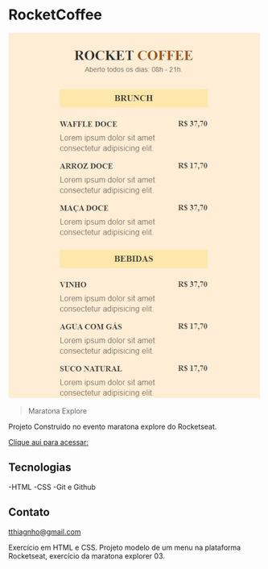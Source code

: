 # RocketCoffee

![preview](img/rocketseat.jpg)

> Maratona Explore

Projeto Construido no evento maratona explore do Rocketseat.

[Clique aui para acessar:](https://thiago-santos-sousa.github.io/RocketCoffee/)

## 	Tecnologias

-HTML
-CSS
-Git e Github

## 	Contato

tthiagnho@gmail.com

Exercício em HTML e CSS. Projeto modelo de um menu  na plataforma  Rocketseat, exercício da maratona explorer 03.
